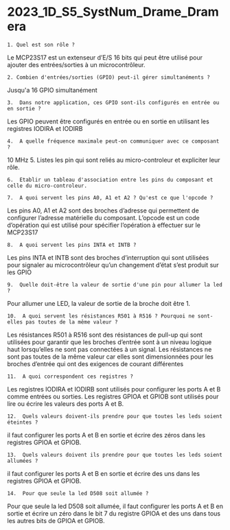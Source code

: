 # 2023_1D_S5_SystNum_Drame_Dramera

    1. Quel est son rôle ?
Le MCP23S17 est un extenseur d’E/S 16 bits qui peut être utilisé pour ajouter des entrées/sorties à un microcontrôleur.

    2. Combien d'entrées/sorties (GPIO) peut-il gérer simultanéments ?
Jusqu'a 16 GPIO simultanément

    3.  Dans notre application, ces GPIO sont-ils configurés en entrée ou en sortie ?
Les GPIO peuvent être configurés en entrée ou en sortie en utilisant les registres IODIRA et IODIRB

    4.  A quelle fréquence maximale peut-on communiquer avec ce composant ?
  10 MHz
    5.  Listes les pin qui sont reliés au micro-controleur et expliciter leur rôle.
    
    6.  Etablir un tableau d'association entre les pins du composant et celle du micro-controleur.
    
    7.  A quoi servent les pins A0, A1 et A2 ? Qu'est ce que l'opcode ?
    
Les pins A0, A1 et A2 sont des broches d’adresse qui permettent de configurer l’adresse matérielle du composant.
L’opcode est un code d’opération qui est utilisé pour spécifier l’opération à effectuer sur le MCP23S17

    8.  A quoi servent les pins INTA et INTB ?
    
Les pins INTA et INTB sont des broches d’interruption qui sont utilisées pour signaler au microcontrôleur qu’un changement d’état s’est produit sur les GPIO
  
    9.  Quelle doit-être la valeur de sortie d'une pin pour allumer la led ?
    
Pour allumer une LED, la valeur de sortie de la broche doit être 1.

    10.  A quoi servent les résistances R501 à R516 ? Pourquoi ne sont-elles pas toutes de la même valeur ?
    
Les résistances R501 à R516 sont des résistances de pull-up qui sont utilisées pour garantir que les broches d’entrée sont à un niveau logique haut lorsqu’elles ne sont pas connectées à un signal. Les résistances ne sont pas toutes de la même valeur car elles sont dimensionnées pour les broches d’entrée qui ont des exigences de courant différentes
   
    11.  A quoi correspondent ces registres ?
    
Les registres IODIRA et IODIRB sont utilisés pour configurer les ports A et B comme entrées ou sorties. Les registres GPIOA et GPIOB sont utilisés pour lire ou écrire les valeurs des ports A et B.

    12.  Quels valeurs doivent-ils prendre pour que toutes les leds soient éteintes ?
    
il faut configurer les ports A et B en sortie et écrire des zéros dans les registres GPIOA et GPIOB.
    
    13.  Quels valeurs doivent ils prendre pour que toutes les leds soient allumées ?
    
il faut configurer les ports A et B en sortie et écrire des uns dans les registres GPIOA et GPIOB.
   
    14.  Pour que seule la led D508 soit allumée ?
    
Pour que seule la led D508 soit allumée, il faut configurer les ports A et B en sortie et écrire un zéro dans le bit 7 du registre GPIOA et des uns dans tous les autres bits de GPIOA et GPIOB.
